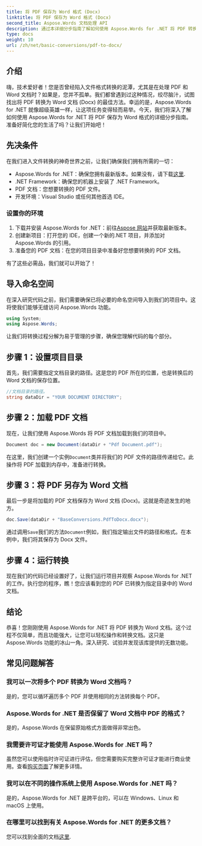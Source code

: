 ```yaml
---
title: 将 PDF 保存为 Word 格式 (Docx)
linktitle: 将 PDF 保存为 Word 格式 (Docx)
second_title: Aspose.Words 文档处理 API
description: 通过本详细分步指南了解如何使用 Aspose.Words for .NET 将 PDF 转换为 Word 文档 (Docx)。非常适合开发人员。
type: docs
weight: 10
url: /zh/net/basic-conversions/pdf-to-docx/
---
```

## 介绍

嗨，技术爱好者！您是否曾经陷入文件格式转换的泥潭，尤其是在处理 PDF 和 Word 文档时？如果是，您并不孤单。我们都曾遇到过这种情况，绞尽脑汁，试图找出将 PDF 转换为 Word 文档 (Docx) 的最佳方法。幸运的是，Aspose.Words for .NET 就像超级英雄一样，让这项任务变得轻而易举。今天，我们将深入了解如何使用 Aspose.Words for .NET 将 PDF 保存为 Word 格式的详细分步指南。准备好简化您的生活了吗？让我们开始吧！

## 先决条件

在我们进入文件转换的神奇世界之前，让我们确保我们拥有所需的一切：

-  Aspose.Words for .NET：确保您拥有最新版本。如果没有，请下载[这里](https://releases.aspose.com/words/net/).
- .NET Framework：确保您的机器上安装了 .NET Framework。
- PDF 文档：您想要转换的 PDF 文件。
- 开发环境：Visual Studio 或任何其他首选 IDE。

### 设置你的环境

1. 下载并安装 Aspose.Words for .NET：前往[Aspose 网站](https://releases.aspose.com/words/net/)并获取最新版本。
2. 创建新项目：打开您的 IDE，创建一个新的.NET 项目，并添加对 Aspose.Words 的引用。
3. 准备您的 PDF 文档：在您的项目目录中准备好您想要转换的 PDF 文档。

有了这些必需品，我们就可以开始了！

## 导入命名空间

在深入研究代码之前，我们需要确保已将必要的命名空间导入到我们的项目中。这将使我们能够无缝访问 Aspose.Words 功能。

```csharp
using System;
using Aspose.Words;
```

让我们将转换过程分解为易于管理的步骤，确保您理解代码的每个部分。

## 步骤 1：设置项目目录

首先，我们需要指定文档目录的路径。这是您的 PDF 所在的位置，也是转换后的 Word 文档的保存位置。

```csharp
//文档目录的路径。
string dataDir = "YOUR DOCUMENT DIRECTORY";
```

## 步骤 2：加载 PDF 文档

现在，让我们使用 Aspose.Words 将 PDF 文档加载到我们的项目中。

```csharp
Document doc = new Document(dataDir + "Pdf Document.pdf");
```

在这里，我们创建一个实例`Document`类并将我们的 PDF 文件的路径传递给它。此操作将 PDF 加载到内存中，准备进行转换。

## 步骤 3：将 PDF 另存为 Word 文档

最后一步是将加载的 PDF 文档保存为 Word 文档 (Docx)。这就是奇迹发生的地方。

```csharp
doc.Save(dataDir + "BaseConversions.PdfToDocx.docx");
```

通过调用`Save`我们的方法`Document`例如，我们指定输出文件的路径和格式。在本例中，我们将其保存为 Docx 文件。

## 步骤 4：运行转换

现在我们的代码已经设置好了，让我们运行项目并观察 Aspose.Words for .NET 的工作。执行您的程序，瞧！您应该看到您的 PDF 已转换为指定目录中的 Word 文档。

## 结论

恭喜！您刚刚使用 Aspose.Words for .NET 将 PDF 转换为 Word 文档。这个过程不仅简单，而且功能强大，让您可以轻松操作和转换文档。这只是 Aspose.Words 功能的冰山一角。深入研究、试验并发现该库提供的无数功能。

## 常见问题解答

### 我可以一次将多个 PDF 转换为 Word 文档吗？
是的，您可以循环遍历多个 PDF 并使用相同的方法转换每个 PDF。

### Aspose.Words for .NET 是否保留了 Word 文档中 PDF 的格式？
是的，Aspose.Words 在保留原始格式方面做得非常出色。

### 我需要许可证才能使用 Aspose.Words for .NET 吗？
虽然您可以使用临时许可证进行评估，但您需要购买完整许可证才能进行商业使用。查看[购买页面](https://purchase.aspose.com/buy)了解更多详情。

### 我可以在不同的操作系统上使用 Aspose.Words for .NET 吗？
是的，Aspose.Words for .NET 是跨平台的，可以在 Windows、Linux 和 macOS 上使用。

### 在哪里可以找到有关 Aspose.Words for .NET 的更多文档？
您可以找到全面的文档[这里](https://reference.aspose.com/words/net/).